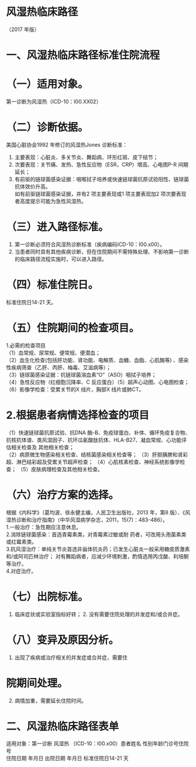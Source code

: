 # 风湿热临床路径  
（2017 年版）  
# 一、风湿热临床路径标准住院流程  
# （一）适用对象。  
第一诊断为风湿热（ICD-10：I00.XX02）  
# （二）诊断依据。  
美国心脏协会1992 年修订的风湿热Jones 诊断标准：  
1. 主要表现：心脏炎、多关节炎、舞蹈病、环形红斑、皮下结节；  
2. 次要表现：关节痛、发热、急性反应物（ESR，CRP）增高、心电图P-R 间期延长；  
3. 有前驱的链球菌感染证据：咽喉拭子培养或快速链球菌抗原试验阳性、链球菌抗体效价升高。  
如有前驱链球菌感染证据，并有2 项主要表现或1 项主要表现加2 项次要表现者高度提示可能为急性风湿热。  
# （三）进入路径标准。  
1. 第一诊断必须符合风湿热诊断标准（疾病编码ICD-10：I00.x00）。  
2. 当患者同时具有其他疾病诊断，但在住院期间不需特殊处理、不影响第一诊断的临床路径流程实施时，可以进入路径。  
# （四）标准住院日。  
标准住院日14-21 天。  
# （五）住院期间的检查项目。  
1.必需的检查项目  
（1）血常规、尿常规、便常规、便潜血；  
（2）血生化检查(包括肝功能、肾功能、电解质、血糖、血脂、心肌酶等) 、感染性疾病筛查（乙肝、丙肝、梅毒、艾滋病等）；  
（3）链球菌感染证据：抗链球菌溶血素“O”（ASO）咽拭子培养；  
（4）急性反应物（红细胞沉降率、C 反应蛋白）（5）超声心动图、心电图检查；  
（6）影像学检查：受累关节的X 线片，胸部X 线片或肺CT。  
# 2.根据患者病情选择检查的项目  
（1）快速链球菌抗原试验、抗DNA 酶-B、免疫球蛋白、补体、循环免疫复合物、抗核抗体谱、类风湿因子、抗环瓜氨酸肽抗体、HLA-B27、凝血常规、心功能评估相关检查及 其他相关检查；  
（2）病原微生物感染相关检查、结核菌感染相关检查等； （3）肝胆胰脾和肾彩超、淋巴结彩超及受累关节超声检查； （4）心肌核素检查、神经系统影像学检查； （5）皮肤病理检查及其他相关检查。  
# （六）治疗方案的选择。  
根据《内科学》（葛均波、徐永健主编，人民卫生出版社，2013 年，第8 版）、《风湿热诊断和治疗指南》（中华风湿病学杂志，2011，15(7)：483-486）。  
1.一般治疗：急性期应注意休息。  
2.消除链球菌感染：首选青霉素类，对青霉素过敏或耐 药者，可改用头孢菌素类或红霉素类。  
3.抗风湿治疗：单纯关节炎首选非甾体抗炎药；已发生心脏炎一般采用糖皮质激素和/或阿司匹林治疗； 对有舞蹈病者，应减少环境刺激，酌情选用丙戊酸、利培酮等治疗。  
4.对症治疗。  
# （七）出院标准。  
1. 临床症状或实验室指标好转； 2. 没有需要住院处理的并发症和/或合并症。  
# （八）变异及原因分析。  
1. 出现了疾病或治疗相关的并发症或合并症，需要住  
# 院期间处理。  
2. 病情加重，需要延长住院时间。  
# 二、风湿热临床路径表单  
适用对象：第一诊断   风湿热  （ICD-10：I00.x00）患者姓名  性别年龄门诊号住院号  
住院日期  年月日   出院日期  年月日  标准住院日14-21 天  
